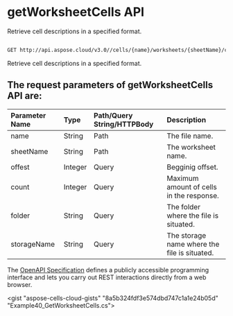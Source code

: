 # **getWorksheetCells API**

Retrieve cell descriptions in a specified format. 

```bash

GET http://api.aspose.cloud/v3.0//cells/{name}/worksheets/{sheetName}/cells

```
Retrieve cell descriptions in a specified format.

## The request parameters of **getWorksheetCells** API are: 

| Parameter Name | Type | Path/Query String/HTTPBody | Description | 
| :- | :- | :- |:- | 
|name|String|Path|The file name.|
|sheetName|String|Path|The worksheet name.|
|offest|Integer|Query|Begginig offset.|
|count|Integer|Query|Maximum amount of cells in the response.|
|folder|String|Query|The folder where the file is situated.|
|storageName|String|Query|The storage name where the file is situated.|


The [OpenAPI Specification](https://reference.aspose.cloud/cells/#/CellsController/GetWorksheetCells) defines a publicly accessible programming interface and lets you carry out REST interactions directly from a web browser.

<gist "aspose-cells-cloud-gists" "8a5b324fdf3e574dbd747c1a1e24b05d" "Example40_GetWorksheetCells.cs">

